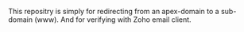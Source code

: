 This repositry is simply for redirecting from an apex-domain to a sub-domain (www).
And for verifying with Zoho email client.
